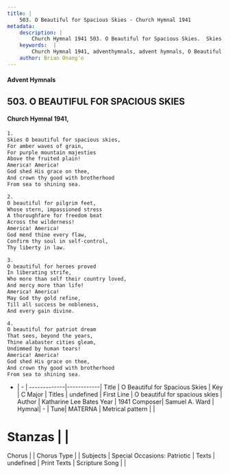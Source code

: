 ```yaml
---
title: |
    503. O Beautiful for Spacious Skies - Church Hymnal 1941
metadata:
    description: |
        Church Hymnal 1941 503. O Beautiful for Spacious Skies.  Skies O beautiful for spacious skies,  For amber waves of grain,  For purple mountain majesties  Above the fruited plain!  America! America!  God shed His grace on thee,  And crown thy good with brotherhood  From sea to shining sea. 
    keywords:  |
        Church Hymnal 1941, adventhymnals, advent hymnals, O Beautiful for Spacious Skies, O beautiful for spacious skies. 
    author: Brian Onang'o
---
```


#### Advent Hymnals
## 503. O BEAUTIFUL FOR SPACIOUS SKIES
####  Church Hymnal 1941,

```txt
1.
Skies O beautiful for spacious skies, 
For amber waves of grain, 
For purple mountain majesties 
Above the fruited plain! 
America! America! 
God shed His grace on thee, 
And crown thy good with brotherhood 
From sea to shining sea. 

2.
O beautiful for pilgrim feet, 
Whose stern, impassioned stress 
A thoroughfare for freedom beat 
Across the wilderness! 
America! America! 
God mend thine every flaw, 
Confirm thy soul in self-control, 
Thy liberty in law. 

3.
O beautiful for heroes proved 
In liberating strife, 
Who more than self their country loved, 
And mercy more than life! 
America! America! 
May God thy gold refine, 
Till all success be nobleness, 
And every gain divine. 

4.
O beautiful for patriot dream 
That sees, beyond the years, 
Thine alabaster cities gleam, 
Undimmed by human tears! 
America! America! 
God shed His grace on thee, 
And crown thy good with brotherhood 
From sea to shining sea.

```

- |   -  |
-------------|------------|
Title | O Beautiful for Spacious Skies |
Key | C Major |
Titles | undefined |
First Line | O beautiful for spacious skies |
Author | Katharine Lee Bates
Year | 1941
Composer| Samuel A. Ward |
Hymnal|  - |
Tune| MATERNA |
Metrical pattern | |
# Stanzas |  |
Chorus |  |
Chorus Type |  |
Subjects | Special Occasions: Patriotic |
Texts | undefined |
Print Texts | 
Scripture Song |  |
    
